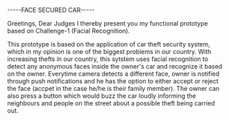 -----FACE SECURED CAR-----

Greetings, Dear Judges
I thereby present you my functional prototype based on Challenge-1 (Facial Recognition).

This prototype is based on the application of car theft security system, which in my opinion is one of the biggest problems in our country.
With increasing thefts in our country, this sytstem uses facial recognition to detect any anonymous faces inside the owner's car and recognize it based on the owner.
Everytime camera detects a different face, owner is notified through push notifications and he has the option to either accept or reject the face (accpet in the case he/he is their family member).
The owner can also press a button which would buzz the car loudly informing the neighbours and people on the street about a possible theft being carried out.
